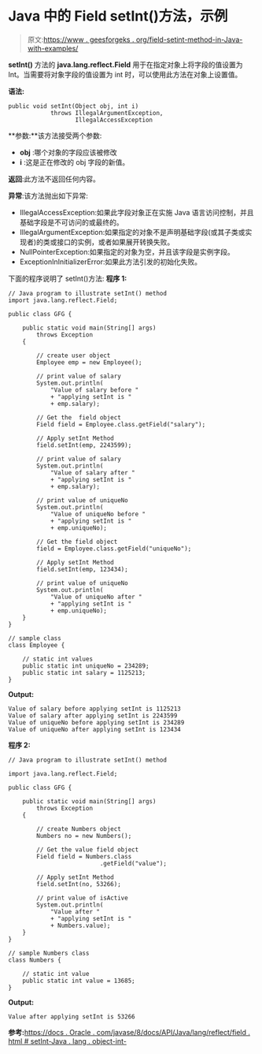 # Java 中的 Field setInt()方法，示例

> 原文:[https://www . geesforgeks . org/field-setint-method-in-Java-with-examples/](https://www.geeksforgeeks.org/field-setint-method-in-java-with-examples/)

**setInt()** 方法的 **java.lang.reflect.Field** 用于在指定对象上将字段的值设置为 Int。当需要将对象字段的值设置为 int 时，可以使用此方法在对象上设置值。

**语法:**

```
public void setInt(Object obj, int i)
            throws IllegalArgumentException,
                   IllegalAccessException

```

**参数:**该方法接受两个参数:

*   **obj** :哪个对象的字段应该被修改
*   **i** :这是正在修改的 obj 字段的新值。

**返回**:此方法不返回任何内容。

**异常**:该方法抛出如下异常:

*   IllegalAccessException:如果此字段对象正在实施 Java 语言访问控制，并且基础字段是不可访问的或最终的。
*   IllegalArgumentException:如果指定的对象不是声明基础字段(或其子类或实现者)的类或接口的实例，或者如果展开转换失败。
*   NullPointerException:如果指定的对象为空，并且该字段是实例字段。
*   ExceptionInInitializerError:如果此方法引发的初始化失败。

下面的程序说明了 setInt()方法:
**程序 1:**

```
// Java program to illustrate setInt() method
import java.lang.reflect.Field;

public class GFG {

    public static void main(String[] args)
        throws Exception
    {

        // create user object
        Employee emp = new Employee();

        // print value of salary
        System.out.println(
            "Value of salary before "
            + "applying setInt is "
            + emp.salary);

        // Get the  field object
        Field field = Employee.class.getField("salary");

        // Apply setInt Method
        field.setInt(emp, 2243599);

        // print value of salary
        System.out.println(
            "Value of salary after "
            + "applying setInt is "
            + emp.salary);

        // print value of uniqueNo
        System.out.println(
            "Value of uniqueNo before "
            + "applying setInt is "
            + emp.uniqueNo);

        // Get the field object
        field = Employee.class.getField("uniqueNo");

        // Apply setInt Method
        field.setInt(emp, 123434);

        // print value of uniqueNo
        System.out.println(
            "Value of uniqueNo after "
            + "applying setInt is "
            + emp.uniqueNo);
    }
}

// sample class
class Employee {

    // static int values
    public static int uniqueNo = 234289;
    public static int salary = 1125213;
}
```

**Output:**

```
Value of salary before applying setInt is 1125213
Value of salary after applying setInt is 2243599
Value of uniqueNo before applying setInt is 234289
Value of uniqueNo after applying setInt is 123434

```

**程序 2:**

```
// Java program to illustrate setInt() method

import java.lang.reflect.Field;

public class GFG {

    public static void main(String[] args)
        throws Exception
    {

        // create Numbers object
        Numbers no = new Numbers();

        // Get the value field object
        Field field = Numbers.class
                          .getField("value");

        // Apply setInt Method
        field.setInt(no, 53266);

        // print value of isActive
        System.out.println(
            "Value after "
            + "applying setInt is "
            + Numbers.value);
    }
}

// sample Numbers class
class Numbers {

    // static int value
    public static int value = 13685;
}
```

**Output:**

```
Value after applying setInt is 53266

```

**参考:**[https://docs . Oracle . com/javase/8/docs/API/Java/lang/reflect/field . html # setInt-Java . lang . object-int-](https://docs.oracle.com/javase/8/docs/api/java/lang/reflect/Field.html#setInt-java.lang.Object-int-)